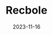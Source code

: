 ---
title: "Recbole"
excerpt:
  "대다수 모델은 스스로 구현해보는게 가장 좋지만, 많은 종류의 모델 중에 어떤 것을 어떻게 구현해야할지 고민이 되는 경우가 있습니다. 그래서 다수의 모델을 쉽게 사용하기 위해 모아놓은 라이브러리들이 있는데, 그 중 각종 추천시스템 모델을 구현해놓은 Recbole에 대해 알아보겠습니다."

categories:
      - Recommender System

tags:
      - [Recbole, General, Sequential, Context-aware, Knowledge-based]

permalink: /RS/Recbole

toc: true
toc_sticky: true

date: 2023-11-16
last_modified_at: 2023-11-16

use_math : true
---